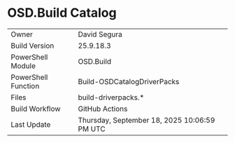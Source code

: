 ﻿# OSD.Build Catalog

| | |
|-|-|
| Owner | David Segura |
| Build Version | 25.9.18.3 |
| PowerShell Module | OSD.Build |
| PowerShell Function | Build-OSDCatalogDriverPacks |
| Files | build-driverpacks.* |
| Build Workflow | GitHub Actions |
| Last Update | Thursday, September 18, 2025 10:06:59 PM UTC |
